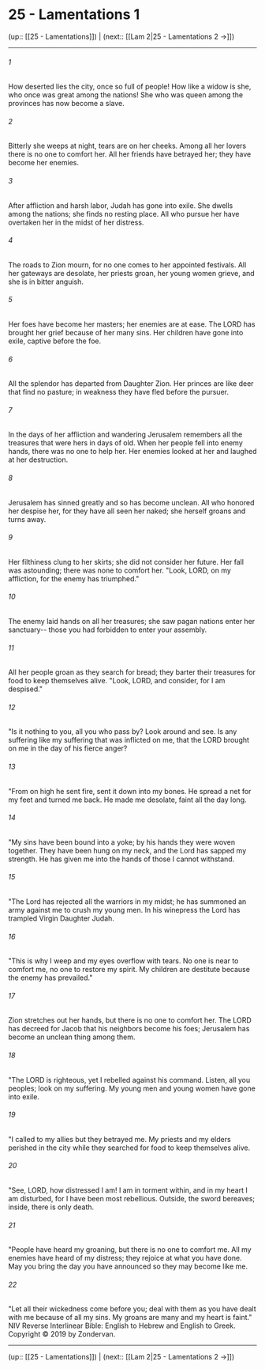 # 25 - Lamentations 1

(up:: [[25 - Lamentations]]) | (next:: [[Lam 2|25 - Lamentations 2 →]])

***


###### 1 
How deserted lies the city, once so full of people! How like a widow is she, who once was great among the nations! She who was queen among the provinces has now become a slave. 

###### 2 
Bitterly she weeps at night, tears are on her cheeks. Among all her lovers there is no one to comfort her. All her friends have betrayed her; they have become her enemies. 

###### 3 
After affliction and harsh labor, Judah has gone into exile. She dwells among the nations; she finds no resting place. All who pursue her have overtaken her in the midst of her distress. 

###### 4 
The roads to Zion mourn, for no one comes to her appointed festivals. All her gateways are desolate, her priests groan, her young women grieve, and she is in bitter anguish. 

###### 5 
Her foes have become her masters; her enemies are at ease. The LORD has brought her grief because of her many sins. Her children have gone into exile, captive before the foe. 

###### 6 
All the splendor has departed from Daughter Zion. Her princes are like deer that find no pasture; in weakness they have fled before the pursuer. 

###### 7 
In the days of her affliction and wandering Jerusalem remembers all the treasures that were hers in days of old. When her people fell into enemy hands, there was no one to help her. Her enemies looked at her and laughed at her destruction. 

###### 8 
Jerusalem has sinned greatly and so has become unclean. All who honored her despise her, for they have all seen her naked; she herself groans and turns away. 

###### 9 
Her filthiness clung to her skirts; she did not consider her future. Her fall was astounding; there was none to comfort her. "Look, LORD, on my affliction, for the enemy has triumphed." 

###### 10 
The enemy laid hands on all her treasures; she saw pagan nations enter her sanctuary-- those you had forbidden to enter your assembly. 

###### 11 
All her people groan as they search for bread; they barter their treasures for food to keep themselves alive. "Look, LORD, and consider, for I am despised." 

###### 12 
"Is it nothing to you, all you who pass by? Look around and see. Is any suffering like my suffering that was inflicted on me, that the LORD brought on me in the day of his fierce anger? 

###### 13 
"From on high he sent fire, sent it down into my bones. He spread a net for my feet and turned me back. He made me desolate, faint all the day long. 

###### 14 
"My sins have been bound into a yoke; by his hands they were woven together. They have been hung on my neck, and the Lord has sapped my strength. He has given me into the hands of those I cannot withstand. 

###### 15 
"The Lord has rejected all the warriors in my midst; he has summoned an army against me to crush my young men. In his winepress the Lord has trampled Virgin Daughter Judah. 

###### 16 
"This is why I weep and my eyes overflow with tears. No one is near to comfort me, no one to restore my spirit. My children are destitute because the enemy has prevailed." 

###### 17 
Zion stretches out her hands, but there is no one to comfort her. The LORD has decreed for Jacob that his neighbors become his foes; Jerusalem has become an unclean thing among them. 

###### 18 
"The LORD is righteous, yet I rebelled against his command. Listen, all you peoples; look on my suffering. My young men and young women have gone into exile. 

###### 19 
"I called to my allies but they betrayed me. My priests and my elders perished in the city while they searched for food to keep themselves alive. 

###### 20 
"See, LORD, how distressed I am! I am in torment within, and in my heart I am disturbed, for I have been most rebellious. Outside, the sword bereaves; inside, there is only death. 

###### 21 
"People have heard my groaning, but there is no one to comfort me. All my enemies have heard of my distress; they rejoice at what you have done. May you bring the day you have announced so they may become like me. 

###### 22 
"Let all their wickedness come before you; deal with them as you have dealt with me because of all my sins. My groans are many and my heart is faint." NIV Reverse Interlinear Bible: English to Hebrew and English to Greek. Copyright © 2019 by Zondervan.

***

(up:: [[25 - Lamentations]]) | (next:: [[Lam 2|25 - Lamentations 2 →]])
